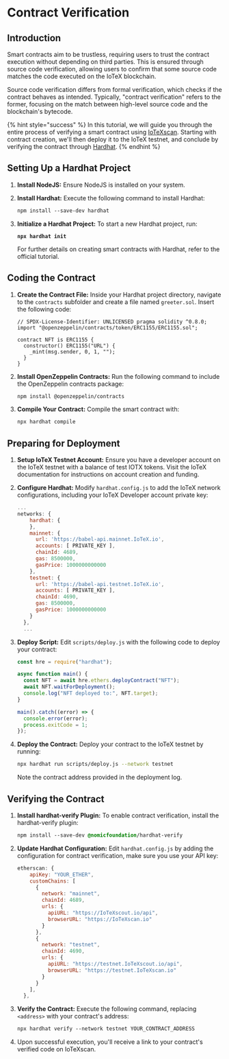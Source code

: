 # Contract Verification

## Introduction

Smart contracts aim to be trustless, requiring users to trust the contract execution without depending on third parties. This is ensured through source code verification, allowing users to confirm that some source code matches the code executed on the IoTeX blockchain.&#x20;

Source code verification differs from formal verification, which checks if the contract behaves as intended. Typically, "contract verification" refers to the former, focusing on the match between high-level source code and the blockchain's bytecode.

{% hint style="success" %}
In this tutorial, we will guide you through the entire process of verifying a smart contract using [IoTeXscan](https://iotexscan.io/verify-contract). Starting with contract creation, we'll then deploy it to the IoTeX testnet, and conclude by verifying the contract through [Hardhat](https://hardhat.org/hardhat-runner/docs/guides/verifying).
{% endhint %}

## Setting Up a Hardhat Project

1. **Install NodeJS:** Ensure NodeJS is installed on your system.
2.  **Install Hardhat:** Execute the following command to install Hardhat:

    ```css
    npm install --save-dev hardhat
    ```
3.  **Initialize a Hardhat Project:** To start a new Hardhat project, run:

    <pre class="language-csharp"><code class="lang-csharp"><strong>npx hardhat init
    </strong></code></pre>

    For further details on creating smart contracts with Hardhat, refer to the official tutorial.

## Coding the Contract

1.  **Create the Contract File:** Inside your Hardhat project directory, navigate to the `contracts` subfolder and create a file named `greeter.sol`. Insert the following code:

    ```solidity
    // SPDX-License-Identifier: UNLICENSED pragma solidity ^0.8.0; 
    import "@openzeppelin/contracts/token/ERC1155/ERC1155.sol"; 

    contract NFT is ERC1155 { 
      constructor() ERC1155("URL") { 
        _mint(msg.sender, 0, 1, ""); 
      } 
    }
    ```
2.  **Install OpenZeppelin Contracts:** Run the following command to include the OpenZeppelin contracts package:

    ```bash
    npm install @openzeppelin/contracts
    ```
3.  **Compile Your Contract:** Compile the smart contract with:

    ```python
    npx hardhat compile
    ```

## Preparing for Deployment

1. **Setup IoTeX Testnet Account:** Ensure you have a developer account on the IoTeX testnet with a balance of test IOTX tokens. Visit the IoTeX documentation for instructions on account creation and funding.
2.  **Configure Hardhat:** Modify `hardhat.config.js` to add the IoTeX network configurations, including your IoTeX Developer account private key:

    ```javascript
    ...
    networks: {
        hardhat: {
        },
        mainnet: {
          url: 'https://babel-api.mainnet.IoTeX.io',
          accounts: [ PRIVATE_KEY ],
          chainId: 4689,
          gas: 8500000,
          gasPrice: 1000000000000
        },
        testnet: {
          url: 'https://babel-api.testnet.IoTeX.io',
          accounts: [ PRIVATE_KEY ],
          chainId: 4690,
          gas: 8500000,
          gasPrice: 1000000000000
        }
      },
      ...
    ```
3.  **Deploy Script:** Edit `scripts/deploy.js` with the following code to deploy your contract:

    ```javascript
    const hre = require("hardhat");

    async function main() {
      const NFT = await hre.ethers.deployContract("NFT");
      await NFT.waitForDeployment();
      console.log("NFT deployed to:", NFT.target);
    }

    main().catch((error) => {
      console.error(error);
      process.exitCode = 1;
    });
    ```
4.  **Deploy the Contract:** Deploy your contract to the IoTeX testnet by running:

    ```sh
    npx hardhat run scripts/deploy.js --network testnet
    ```

    Note the contract address provided in the deployment log.

## Verifying the Contract

1.  **Install hardhat-verify Plugin:** To enable contract verification, install the hardhat-verify plugin:

    ```css
    npm install --save-dev @nomicfoundation/hardhat-verify
    ```
2.  **Update Hardhat Configuration:** Edit `hardhat.config.js` by adding the configuration for contract verification, make sure you use your API key:

    ```javascript
    etherscan: {
        apiKey: "YOUR_ETHER",
        customChains: [
          {
            network: "mainnet",
            chainId: 4689,
            urls: {
              apiURL: "https://IoTeXscout.io/api",
              browserURL: "https://IoTeXscan.io"
            }
          },
          {
            network: "testnet",
            chainId: 4690,
            urls: {
              apiURL: "https://testnet.IoTeXscout.io/api",
              browserURL: "https://testnet.IoTeXscan.io"
            }
          }
        ],
      },
    ```
3.  **Verify the Contract:** Execute the following command, replacing `<address>` with your contract's address:

    ```css
    npx hardhat verify --network testnet YOUR_CONTRACT_ADDRESS
    ```


4. Upon successful execution, you'll receive a link to your contract's verified code on IoTeXscan.
